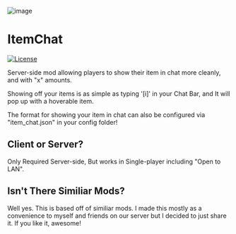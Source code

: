 ![image](https://media.discordapp.net/attachments/908767021162962944/1405124725587447860/ED2EF532-C3E3-4D0C-8F07-B8CE348E899C.png?ex=689dafe0&is=689c5e60&hm=a75ea7e6d1bad4a5db489345a0ea8dbb836d6f0630a35bd35f0a0642df759242&=&format=webp&quality=lossless)

# ItemChat
[![License](https://img.shields.io/github/license/Fallen-Breath/fabric-mod-template.svg)](http://www.gnu.org/licenses/lgpl-3.0.html)

Server-side mod allowing players to show their item in chat more cleanly, and with "x" amounts.

Showing off your items is as simple as typing '[i]' in your Chat Bar, and It will pop up with a hoverable item.

The format for showing your item in chat can also be configured via "item_chat.json" in your config folder! 

## Client or Server?

Only Required Server-side, But works in Single-player including "Open to LAN".

## Isn't There Similiar Mods?

Well yes. This is based off of similiar mods. I made this mostly as a convenience to myself and friends on our server but I decided to just share it. If you like it, awesome!
